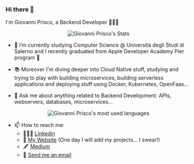 ### Hi there 👋

I'm Giovanni Prisco, a Backend Developer 👨🏻‍💻

<p align="center">
  <img src="https://github-readme-stats.vercel.app/api?username=Gprisco&show_icons=true&theme=react" alt="Giovanni Prisco's Stats" />
</p>

- 🌱 I’m currently studying Computer Science @ Università degli Studi di Salerno and I recently graduated from Apple Developer Academy Pier program 🍎

- 📚 Moreover I'm diving deeper into Cloud Native stuff, studying and trying to play with building microservices, building serverless applications and deploying stuff using Docker, Kubernetes, OpenFaas...

- 💬 Ask me about anything related to Backend Development: APIs, webservers, databases, microservices...

<p align="center">
  <img src="https://github-readme-stats.vercel.app/api/top-langs/?username=anuraghazra&layout=compact&theme=react" alt="Giovanni Prisco's most used languages" />
</p>

- 📫 How to reach me: 
  - 👨🏻‍💻 [Linkedin](https://www.linkedin.com/in/priscogiovanni/)
  - 🚀 [My Website](https://prisco.dev) (One day I will add my projects... I swear!)
  - 🖋 [Medium](https://medium.com/@gprisco)
  - 📧 [Send me an email](mailto:giovanni@prisco.dev)
